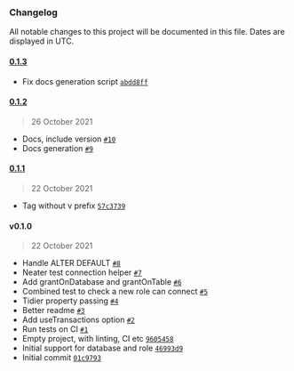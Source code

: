 ### Changelog

All notable changes to this project will be documented in this file. Dates are displayed in UTC.

#### [0.1.3](https://github.com/plumdog/pg-access-apply/compare/0.1.2...0.1.3)

- Fix docs generation script [`abdd8ff`](https://github.com/plumdog/pg-access-apply/commit/abdd8ffb26677e4d4c1aca3c59816652e6791c09)

#### [0.1.2](https://github.com/plumdog/pg-access-apply/compare/0.1.1...0.1.2)

> 26 October 2021

- Docs, include version [`#10`](https://github.com/plumdog/pg-access-apply/pull/10)
- Docs generation [`#9`](https://github.com/plumdog/pg-access-apply/pull/9)

#### [0.1.1](https://github.com/plumdog/pg-access-apply/compare/v0.1.0...0.1.1)

> 22 October 2021

- Tag without v prefix [`57c3739`](https://github.com/plumdog/pg-access-apply/commit/57c3739388417d937a6881cf604dc17761871ff8)

#### v0.1.0

> 22 October 2021

- Handle ALTER DEFAULT [`#8`](https://github.com/plumdog/pg-access-apply/pull/8)
- Neater test connection helper [`#7`](https://github.com/plumdog/pg-access-apply/pull/7)
- Add grantOnDatabase and grantOnTable [`#6`](https://github.com/plumdog/pg-access-apply/pull/6)
- Combined test to check a new role can connect [`#5`](https://github.com/plumdog/pg-access-apply/pull/5)
- Tidier property passing [`#4`](https://github.com/plumdog/pg-access-apply/pull/4)
- Better readme [`#3`](https://github.com/plumdog/pg-access-apply/pull/3)
- Add useTransactions option [`#2`](https://github.com/plumdog/pg-access-apply/pull/2)
- Run tests on CI [`#1`](https://github.com/plumdog/pg-access-apply/pull/1)
- Empty project, with linting, CI etc [`9605458`](https://github.com/plumdog/pg-access-apply/commit/9605458b98c5413413a713a0acaf80c3babb37b2)
- Initial support for database and role [`46993d9`](https://github.com/plumdog/pg-access-apply/commit/46993d9f9f30136e8174896deeba9e1c2b74d975)
- Initial commit [`01c9793`](https://github.com/plumdog/pg-access-apply/commit/01c97937d92bc23485157e4f39bca8ce42f899c2)

